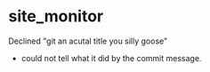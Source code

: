 # site_monitor

Declined "git an acutal title you silly goose"
  - could not tell what it did by the commit message.

